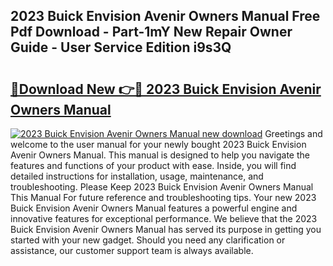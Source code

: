 ## 2023 Buick Envision Avenir Owners Manual Free Pdf Download - Part-1mY New Repair Owner Guide - User Service Edition i9s3Q

# <h2><a href="http://bc38992.oget.top/?id=2023+Buick+Envision+Avenir+Owners+Manual">🔗Download New 👉🔴 2023 Buick Envision Avenir Owners Manual</a></h2>

[![2023 Buick Envision Avenir Owners Manual new download](https://i.imgur.com/5g1atiW.png)](http://bc38992.oget.top/?id=2023+Buick+Envision+Avenir+Owners+Manual)
Greetings and welcome to the user manual for your newly bought 2023 Buick Envision Avenir Owners Manual. This manual is designed to help you navigate the features and functions of your product with ease. Inside, you will find detailed instructions for installation, usage, maintenance, and troubleshooting. Please Keep 2023 Buick Envision Avenir Owners Manual This Manual For future reference and troubleshooting tips. Your new 2023 Buick Envision Avenir Owners Manual features a powerful engine and innovative features for exceptional performance. We believe that the 2023 Buick Envision Avenir Owners Manual has served its purpose in getting you started with your new gadget. Should you need any clarification or assistance, our customer support team is always available.
